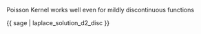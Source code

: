 Poisson Kernel works well even for mildly discontinuous functions

{{ sage | laplace_solution_d2_disc }}